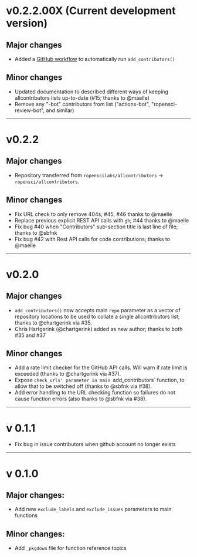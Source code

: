 # v0.2.2.00X (Current development version)

## Major changes

- Added a [GitHub workflow](https://github.com/ropensci/allcontributors/blob/main/.github/workflows/allcontributors.yml) to automatically run `add_contributors()`

## Minor changes

- Updated documentation to described different ways of keeping allcontributors lists up-to-date (#15; thanks to @maelle)
- Remove any "-bot" contributors from list ("actions-bot", "ropensci-review-bot", and similar)

---

# v0.2.2

## Major changes

- Repository transferred from `ropenscilabs/allcontributors` -> `ropensci/allcontributors`.

## Minor changes

- Fix URL check to only remove 404s; #45, #46 thanks to @maelle
- Replace previous explicit REST API calls with `gh`; #44 thanks to @maelle
- Fix bug #40 when "Contributors" sub-section title is last line of file; thanks to @sbfnk
- Fix bug #42 with Rest API calls for code contributions; thanks to @maelle

---

# v0.2.0

## Major changes

- `add_contributors()` now accepts main `repo` parameter as a vector of repository locations to be used to collate a single allcontributors list; thanks to @chartgerink via #35.
- Chris Hartgerink (@chartgerink) added as new author; thanks to both #35 and #37

## Minor changes

- Add a rate limit checker for the GitHub API calls. Will warn if rate limit is exceeded (thanks to @chartgerink via #37).
- Expose `check_urls' parameter in main `add_contributors` function, to allow that to be switched off (thanks to @sbfnk via #38).
- Add error handling to the URL checking function so failures do not cause function errors (also thanks to @sbfnk via #38).

---

# v 0.1.1

- Fix bug in issue contributors when github account no longer exists

---

# v 0.1.0

## Major changes:

- Add new `exclude_labels` and `exclude_issues` parameters to main functions

## Minor changes:

- Add `_pkgdown` file for function reference topics
